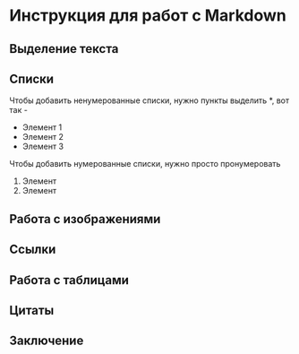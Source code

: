 # Инструкция для работ с Markdown

## Выделение текста

## Списки

Чтобы добавить ненумерованные списки, нужно пункты выделить *, вот так -
* Элемент 1
* Элемент 2
* Элемент 3

Чтобы добавить нумерованные списки, нужно просто пронумеровать
1. Элемент
2. Элемент

## Работа с изображениями

## Ссылки

## Работа с таблицами

## Цитаты

## Заключение
